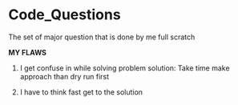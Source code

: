 # Code_Questions
The set of major question that is done by me full scratch

******MY FLAWS******
1. I get confuse in while solving problem 
solution: Take time make approach than dry run first 

2. I have to think fast get to the solution 
